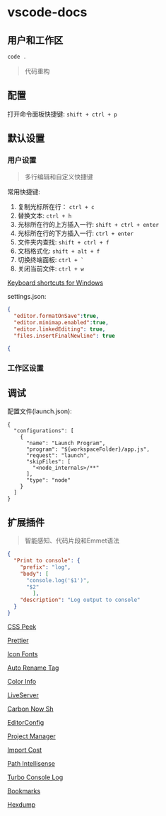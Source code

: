 # vscode-docs

## 用户和工作区

```powershell
code .

```

> 代码重构

## 配置

打开命令面板快捷键: `shift + ctrl + p`

## 默认设置

### 用户设置

> 多行编辑和自定义快捷键

常用快捷键:

1. 复制光标所在行： `ctrl + c`
2. 替换文本: `ctrl + h`
3. 光标所在行的上方插入一行: `shift + ctrl + enter`
4. 光标所在行的下方插入一行: `ctrl + enter`
5. 文件夹内查找: `shift + ctrl + f`
6. 文档格式化: `shift + alt + f`
7. 切换终端面板: `` ctrl + ` ``
8. 关闭当前文件: `ctrl + w`

[Keyboard shortcuts for Windows](https://code.visualstudio.com/shortcuts/keyboard-shortcuts-windows.pdf)

settings.json:

```json
{
  "editor.formatOnSave":true,
  "editor.minimap.enabled":true,
  "editor.linkedEditing": true,
  "files.insertFinalNewline": true 

{

```

### 工作区设置

## 调试

配置文件(launch.json):

```json5
{
  "configurations": [
    {
      "name": "Launch Program",
      "program": "${workspaceFolder}/app.js",
      "request": "launch",
      "skipFiles": [
        "<node_internals>/**"
      ],
      "type": "node"
    }
  ]
}

```

## 扩展插件

> 智能感知、代码片段和Emmet语法

```json
{
  "Print to console": {
    "prefix": "log",
    "body": [
      "console.log('$1')",
      "$2"
		],
    "description": "Log output to console"
  }
}


```

[CSS Peek](https://marketplace.visualstudio.com/items?itemName=pranaygp.vscode-css-peek)

[Prettier](https://marketplace.visualstudio.com/items?itemName=esbenp.prettier-vscode)

[Icon Fonts](https://marketplace.visualstudio.com/items?itemName=idleberg.icon-fonts)

[Auto Rename Tag](https://marketplace.visualstudio.com/items?itemName=formulahendry.auto-rename-tag)

[Color Info](https://marketplace.visualstudio.com/items?itemName=bierner.color-info)

[LiveServer](https://marketplace.visualstudio.com/items?itemName=ritwickdey.LiveServer)

[Carbon Now Sh](https://marketplace.visualstudio.com/items?itemName=ericadamski.carbon-now-sh)

[EditorConfig](https://marketplace.visualstudio.com/items?itemName=EditorConfig.EditorConfig)

[Project Manager](https://marketplace.visualstudio.com/items?itemName=alefragnani.project-manager)

[Import Cost](https://marketplace.visualstudio.com/items?itemName=wix.vscode-import-cost)

[Path Intellisense](https://marketplace.visualstudio.com/items?itemName=christian-kohler.path-intellisense)

[Turbo Console Log](https://marketplace.visualstudio.com/items?itemName=ChakrounAnas.turbo-console-log)

[Bookmarks](https://marketplace.visualstudio.com/items?itemName=alefragnani.Bookmarks)

[Hexdump](https://marketplace.visualstudio.com/items?itemName=slevesque.vscode-hexdump)




